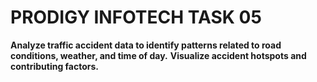 # PRODIGY INFOTECH TASK 05
**Analyze traffic accident data to identify patterns related to road conditions, weather, and time of day.**
**Visualize accident hotspots and contributing factors.**
